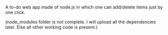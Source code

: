 A to-do web app made of node.js in which one can add/delete items just by one click.


(node_modules folder is not complete. I will upload all the dependencies later. Else all other working code is present.)
